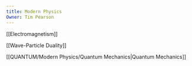 ```yaml
---
title: Modern Physics
Owner: Tim Pearson
---
```

  
[[Electromagnetism]]

[[Wave-Particle Duality]]

[[QUANTUM/Modern Physics/Quantum Mechanics|Quantum Mechanics]]

